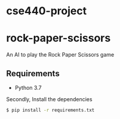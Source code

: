 # cse440-project

# rock-paper-scissors

An AI to play the Rock Paper Scissors game

## Requirements
- Python 3.7

Secondly, Install the dependencies

```sh
$ pip install -r requirements.txt
```

